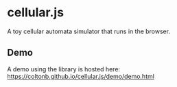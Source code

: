 # cellular.js

A toy cellular automata simulator that runs in the browser.

## Demo

A demo using the library is hosted here: https://coltonb.github.io/cellular.js/demo/demo.html
